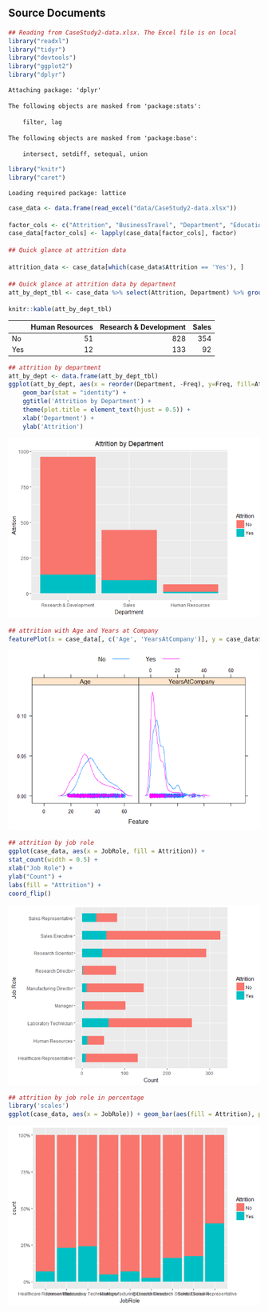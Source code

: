 Source Documents
----------------

``` r
## Reading from CaseStudy2-data.xlsx. The Excel file is on local
library("readxl")
library("tidyr")
library("devtools")
library("ggplot2")
library("dplyr")
```


    Attaching package: 'dplyr'

    The following objects are masked from 'package:stats':

        filter, lag

    The following objects are masked from 'package:base':

        intersect, setdiff, setequal, union

``` r
library("knitr")
library("caret")
```

    Loading required package: lattice

``` r
case_data <- data.frame(read_excel("data/CaseStudy2-data.xlsx"))

factor_cols <- c("Attrition", "BusinessTravel", "Department", "Education", "EducationField", "EnvironmentSatisfaction", "Gender", "JobInvolvement", "JobLevel", "JobRole", "JobSatisfaction", "MaritalStatus", "OverTime")
case_data[factor_cols] <- lapply(case_data[factor_cols], factor)

## Quick glance at attrition data

attrition_data <- case_data[which(case_data$Attrition == 'Yes'), ]

## Quick glance at attrition data by department
att_by_dept_tbl <- case_data %>% select(Attrition, Department) %>% group_by(Department) %>% arrange(Department) %>% table()

knitr::kable(att_by_dept_tbl)
```

|     |  Human Resources|  Research & Development|  Sales|
|-----|----------------:|-----------------------:|------:|
| No  |               51|                     828|    354|
| Yes |               12|                     133|     92|

``` r
## attrition by department
att_by_dept <- data.frame(att_by_dept_tbl)
ggplot(att_by_dept, aes(x = reorder(Department, -Freq), y=Freq, fill=Attrition)) + 
    geom_bar(stat = "identity") + 
    ggtitle('Attrition by Department') + 
    theme(plot.title = element_text(hjust = 0.5)) +
    xlab('Department') + 
    ylab('Attrition')
```

![](CaseStudy2_files/figure-markdown_github/unnamed-chunk-1-1.png)

``` r
## attrition with Age and Years at Company
featurePlot(x = case_data[, c('Age', 'YearsAtCompany')], y = case_data$Attrition, plot = "density", auto.key = list(columns = 2))
```

![](CaseStudy2_files/figure-markdown_github/unnamed-chunk-1-2.png)

``` r
## attrition by job role
ggplot(case_data, aes(x = JobRole, fill = Attrition)) +
stat_count(width = 0.5) +
xlab("Job Role") +
ylab("Count") +
labs(fill = "Attrition") +
coord_flip()
```

![](CaseStudy2_files/figure-markdown_github/unnamed-chunk-1-3.png)

``` r
## attrition by job role in percentage
library('scales')
ggplot(case_data, aes(x = JobRole)) + geom_bar(aes(fill = Attrition), position = 'fill') + scale_y_continuous(labels = percent_format())
```

![](CaseStudy2_files/figure-markdown_github/unnamed-chunk-1-4.png)
